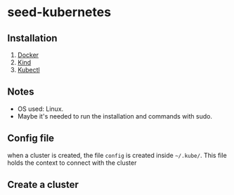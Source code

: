 # seed-kubernetes

## Installation
1. [Docker](https://docs.docker.com/compose/install/)
2. [Kind](https://kind.sigs.k8s.io/docs/user/quick-start)
3. [Kubectl](https://kubernetes.io/docs/reference/kubectl/)

## Notes
* OS used: Linux.
* Maybe it's needed to run the installation and commands with sudo.

## Config file
when a cluster is created, the file `config` is created inside `~/.kube/`. This file holds the context to connect with the cluster

## Create a cluster
